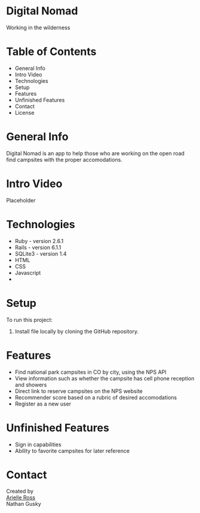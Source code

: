 # Digital Nomad
Working in the wilderness

# Table of Contents
<ul>
  <li>General Info</li>
  <li>Intro Video</li>
  <li>Technologies</li>
  <li>Setup</li>
  <li>Features</li>
  <li>Unfinished Features</li>
  <li>Contact</li>
  <li>License</li>
</ul>

# General Info
Digital Nomad is an app to help those who are working on the open road find campsites with the proper accomodations.
# Intro Video
Placeholder


# Technologies
<ul>
<li>Ruby - version 2.6.1</li>
<li>Rails - version 6.1.1</li>
<li>SQLite3 - version 1.4</li>
<li>HTML</li>
<li>CSS</li>
<li>Javascript<li>
</ul>

# Setup
To run this project: <ol>
  <li>Install file locally by cloning the GitHub repository. </li>
  </ol>

# Features
<ul>
    <li>Find national park campsites in CO by city, using the NPS API</li>
    <li>View information such as whether the campsite has cell phone reception and showers </li>
    <li>Direct link to reserve campsites on the NPS website</li>
    <li>Recommender score based on a rubric of desired accomodations</li>
    <li>Register as a new user</li>
</ul>


# Unfinished Features
 <ul>
  <li>Sign in capabilities</li>
  <li>Ability to favorite campsites for later reference</li>
 </ul>

# Contact
Created by <br>
<a href="https://www.linkedin.com/in/arielleross/" target="_blank">Arielle Ross</a><br>
Nathan Gusky


